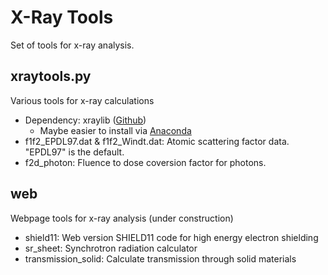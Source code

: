 # X-Ray Tools
Set of tools for x-ray analysis.

## xraytools.py
Various tools for x-ray calculations
* Dependency: xraylib ([Github](https://github.com/tschoonj/xraylib))
    * Maybe easier to install via [Anaconda](https://anaconda.org/conda-forge/xraylib)
* f1f2_EPDL97.dat & f1f2_Windt.dat: Atomic scattering factor data. "EPDL97" is the default.
* f2d_photon: Fluence to dose coversion factor for photons.

## web
Webpage tools for x-ray analysis (under construction)
* shield11: Web version SHIELD11 code for high energy electron shielding
* sr_sheet: Synchrotron radiation calculator
* transmission_solid: Calculate transmission through solid materials
